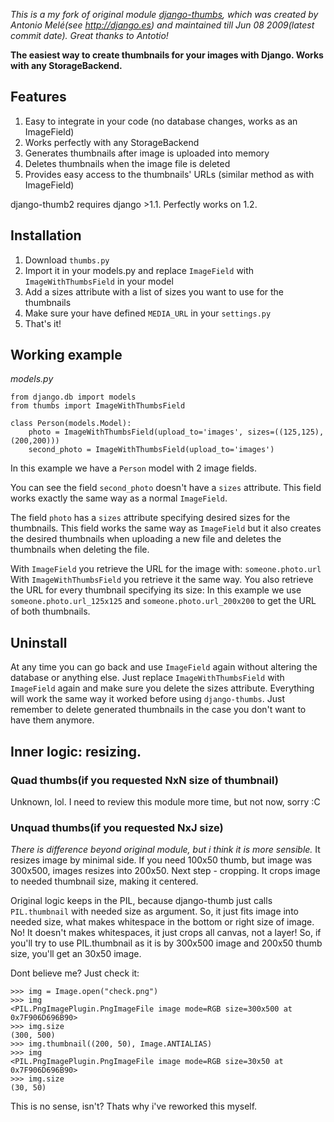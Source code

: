 _This is a my fork of original module [django-thumbs](http://code.google.com/p/django-thumbs/), which was created by Antonio Melé(see http://django.es) and maintained till Jun 08 2009(latest commit date). Great thanks to Antotio!_

**The easiest way to create thumbnails for your images with Django. Works with any StorageBackend.**

## Features

1. Easy to integrate in your code (no database changes, works as an ImageField)
2. Works perfectly with any StorageBackend
3. Generates thumbnails after image is uploaded into memory
4. Deletes thumbnails when the image file is deleted
5. Provides easy access to the thumbnails' URLs (similar method as with ImageField)

django-thumb2 requires django >1.1. Perfectly works on 1.2.

## Installation

1. Download `thumbs.py`
2. Import it in your models.py and replace `ImageField` with `ImageWithThumbsField` in your model
3. Add a sizes attribute with a list of sizes you want to use for the thumbnails
4. Make sure your have defined `MEDIA_URL` in your `settings.py`
5. That's it!

## Working example

_models.py_

    from django.db import models
    from thumbs import ImageWithThumbsField

    class Person(models.Model):
        photo = ImageWithThumbsField(upload_to='images', sizes=((125,125),(200,200)))
        second_photo = ImageWithThumbsField(upload_to='images')

In this example we have a `Person` model with 2 image fields.

You can see the field `second_photo` doesn't have a `sizes` attribute. This field works exactly the same way as a normal `ImageField`.

The field `photo` has a `sizes` attribute specifying desired sizes for the thumbnails. This field works the same way as `ImageField` but it also creates the desired thumbnails when uploading a new file and deletes the thumbnails when deleting the file.

With `ImageField` you retrieve the URL for the image with: `someone.photo.url` With `ImageWithThumbsField` you retrieve it the same way. You also retrieve the URL for every thumbnail specifying its size: In this example we use `someone.photo.url_125x125` and `someone.photo.url_200x200` to get the URL of both thumbnails.

## Uninstall

At any time you can go back and use `ImageField` again without altering the database or anything else. Just replace `ImageWithThumbsField` with `ImageField` again and make sure you delete the sizes attribute. Everything will work the same way it worked before using `django-thumbs`. Just remember to delete generated thumbnails in the case you don't want to have them anymore.

## Inner logic: resizing.

### Quad thumbs(if you requested NxN size of thumbnail)
Unknown, lol. I need to review this module more time, but not now, sorry :C

### Unquad thumbs(if you requested NxJ size)
_There is difference beyond original module, but i think it is more sensible._
It resizes image by minimal side. If you need 100x50 thumb, but image was 300x500, images resizes into 200x50.
Next step - cropping. It crops image to needed thumbnail size, making it centered.

Original logic keeps in the PIL, because django-thumb just calls `PIL.thumbnail` with needed size as argument.
So, it just fits image into needed size, what makes whitespace in the bottom or right size of image. No! It doesn't makes whitespaces, it just crops all canvas, not a layer! So, if you'll try to use PIL.thumbnail as it is by 300x500 image and 200x50 thumb size, you'll get an 30x50 image.

Dont believe me? Just check it:

    >>> img = Image.open("check.png")
    >>> img
    <PIL.PngImagePlugin.PngImageFile image mode=RGB size=300x500 at 0x7F906D696B90>
    >>> img.size
    (300, 500)
    >>> img.thumbnail((200, 50), Image.ANTIALIAS)
    >>> img
    <PIL.PngImagePlugin.PngImageFile image mode=RGB size=30x50 at 0x7F906D696B90>
    >>> img.size
    (30, 50)

This is no sense, isn't? Thats why i've reworked this myself.